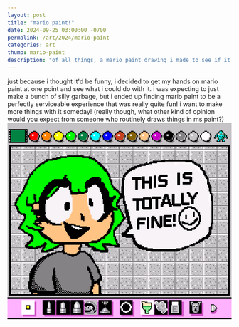 ```yaml
---
layout: post
title: "mario paint!"
date: 2024-09-25 03:00:00 -0700
permalink: /art/2024/mario-paint
categories: art
thumb: mario-paint
description: "of all things, a mario paint drawing i made to see if it was really all it was cracked up to be. i thought it'd be silly, but to my surprise, it was a very pleasant and meditative time! go mario paint!"
---
```

just because i thought it'd be funny, i decided to get my hands on mario paint at one point and see what i could do with it. i was expecting to just make a bunch of silly garbage, but i ended up finding mario paint to be a perfectly serviceable experience that was really quite fun! i want to make more things with it someday! (really though, what other kind of opinion would you expect from someone who routinely draws things in ms paint?)
<br>
![mario paint](/img/art/mario-paint.png)